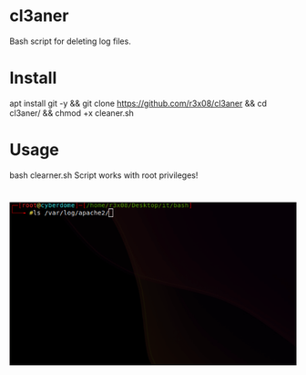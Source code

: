 # cl3aner
Bash script for deleting log files.
# Install 
apt install git -y && git clone https://github.com/r3x08/cl3aner && cd cl3aner/ && chmod +x cleaner.sh
# Usage
bash clearner.sh
Script works with root privileges!
# ![screen-gif](./result.gif)
